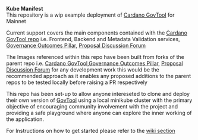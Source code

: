 <h><b>Kube Manifest</b></h>  
This repository is a wip example deployment of [Cardano GovTool](https://github.com/IntersectMBO/govtool) for Mainnet  

Current support covers the main components contained with the [Cardano GovTool repo](https://github.com/IntersectMBO/govtool) i.e. Frontend, Backend and Metadata Validation services, [Governance Outcomes Pillar](https://github.com/IntersectMBO/govtool-outcomes-pillar), [Proposal Discussion Forum](https://gov.tools/proposal_discussion) 

The Images referenced within this repo have been built from forks of the parent repo i.e. [Cardano GovTool](https://github.com/IntersectMBO/govtool),[Governance Outcomes Pillar](https://github.com/IntersectMBO/govtool-outcomes-pillar), [Proposal Discussion Forum](https://gov.tools/proposal_discussion) for any development work this would be the recommended approach as it enables any proposed additions to the parent repos to be tested locally before raising a PR respectively 

This repo has been set-up to allow anyone intereseted to clone and deploy their own version of [GovTool](https://gov.tools) using a local minikube cluster with the primary objective of encouraging community involvement with the project and providing a safe playground where anyone can explore the inner working of the application.

For Instructions on how to get started please refer to the [wiki section](https://github.com/aaboyle878/kube-manifest/wiki)